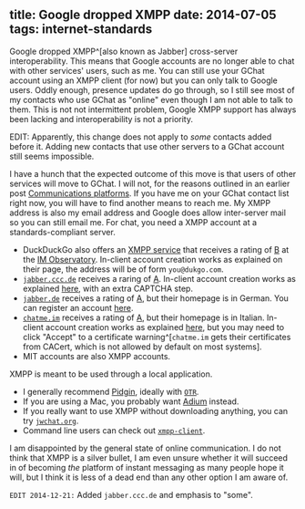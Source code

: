 title: Google dropped XMPP
date: 2014-07-05
tags: internet-standards
----

Google dropped XMPP^[also known as Jabber] cross-server interoperability. This
means that Google accounts are no longer able to chat with other services'
users, such as me.  You can still use your GChat account using an XMPP client
(for now) but you can only talk to Google users. Oddly enough, presence updates
do go through, so I still see most of my contacts who use GChat as "online" even
though I am not able to talk to them. This is not not intermittent problem,
Google XMPP support has always been lacking and interoperability is not a
priority.

EDIT: Apparently, this change does not apply to *some* contacts added before it.
Adding new contacts that use other servers to a GChat account still seems
impossible.

I have a hunch that the expected outcome of this move is that users of other
services will move to GChat. I will not, for the reasons outlined in an earlier
post [Communications platforms]. If you have me on your GChat contact list right
now, you will have to find another means to reach me. My XMPP address is also my
email address and Google does allow inter-server mail so you can still email me.
For chat, you need a XMPP account at a standards-compliant server.

- DuckDuckGo also offers an [XMPP service](https://duck.co/blog/using-pidgin-with-xmpp-jabber)
  that receives a rating of [B](https://xmpp.net/result.php?domain=dukgo.com&type=client) at the [IM Observatory].
  In-client account creation works as explained on their page, the address will be of form `you@dukgo.com`.
- [`jabber.ccc.de`](http://web.jabber.ccc.de/) receives a raring of  [A](https://xmpp.net/result.php?domain=jabber.ccc.de&type=client). In-client account creation works as explained
  [here](https://duck.co/blog/using-pidgin-with-xmpp-jabber), with an extra
CAPTCHA step.
- [`jabber.de`](http://www.jabber.de/) receives a rating of [A](https://xmpp.net/result.php?domain=jabber.de&type=client),
  but their homepage is in German. You can register an account [here](http://www.jabber.de/register/).
- [`chatme.im`](http://chatme.im/) receives a rating of [A](https://xmpp.net/result.php?domain=chatme.im&type=client),
  but their homepage is in Italian. In-client account creation works as explained
  [here](https://duck.co/blog/using-pidgin-with-xmpp-jabber), but you may
  need to click "Accept" to a certificate warning^[`chatme.im` gets their
  certificates from CACert, which is not allowed by default on most systems].
- MIT accounts are also XMPP accounts.

XMPP is meant to be used through a local application.

- I generally recommend [Pidgin](https://pidgin.im/), ideally with [`OTR`](https://securityinabox.org/en/pidgin_securechat).
- If you are using a Mac, you probably want [Adium](https://www.adium.im/) instead.
- If you really want to use XMPP without downloading anything, you can try  [`jwchat.org`](https://jwchat.org/).
- Command line users can check out [`xmpp-client`](https://github.com/agl/xmpp-client).

I am disappointed by the general state of online communication. I do not think
that XMPP is a silver bullet, I am even unsure whether it will succeed in of
becoming *the* platform of instant messaging as many people hope it will, but I
think it is less of a dead end than any other option I am aware of.

`EDIT 2014-12-21:` Added `jabber.ccc.de` and emphasis to "some".

[IM Observatory]: https://xmpp.net/directory.php
[Communications platforms]:/blog/2013-08-11-communications-platforms/
